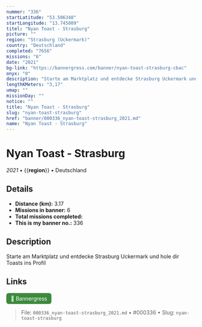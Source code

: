 ```yaml
---
nummer: "336"
startLatitude: "53.506348"
startLongitude: "13.745009"
titel: "Nyan Toast - Strasburg"
picture: ""
region: "Strasburg (Uckermark)"
country: "Deutschland"
completed: "7656"
missions: "6"
date: "2021"
bg-link: "https://bannergress.com/banner/nyan-toast-strasburg-cbac"
onyx: "0"
description: "Starte am Marktplatz und entdecke Strasburg Uckermark und hole dir Toasts ins Profil"
lengthKMeters: "3,17"
umap: ""
missionDay: ""
notice: ""
title: "Nyan Toast - Strasburg"
slug: "nyan-toast-strasburg"
href: "banner/000336_nyan-toast-strasburg_2021.md"
name: "Nyan Toast - Strasburg"
---
```

# Nyan Toast - Strasburg

*2021* • {{__region__}} • Deutschland





## Details
- **Distance (km):** 3.17
- **Missions in banner:** 6
- **Total missions completed:** 
- **This is my banner no.:** 336



## Description
Starte am Marktplatz und entdecke Strasburg Uckermark und hole dir Toasts ins Profil



## Links
<a href="https://bannergress.com/banner/nyan-toast-strasburg-cbac" target="_blank" style="display:inline-block;margin-right:8px;padding:6px 12px;background:#3c8b3c;color:#fff;text-decoration:none;border-radius:6px;">🔗 Bannergress</a>



> File: `000336_nyan-toast-strasburg_2021.md` • #000336 • Slug: `nyan-toast-strasburg`
